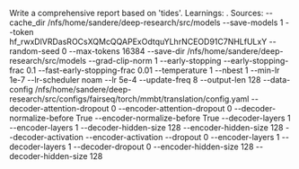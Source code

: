 Write a comprehensive report based on 'tides'. Learnings: . Sources:  --cache_dir /nfs/home/sandere/deep-research/src/models --save-models 1 --token hf_rwxDlVRDasROCsXQMcQQAPExOdtquYLhrNCEOD91C7NHLfULxY --random-seed 0 --max-tokens 16384 --save-dir /nfs/home/sandere/deep-research/src/models --grad-clip-norm 1 --early-stopping --early-stopping-frac 0.1 --fast-early-stopping-frac 0.01 --temperature 1 --nbest 1 --min-lr 1e-7 --lr-scheduler noam --lr 5e-4 --update-freq 8 --output-len 128 --data-config /nfs/home/sandere/deep-research/src/configs/fairseq/torch/mmbt/translation/config.yaml --decoder-attention-dropout 0 --encoder-attention-dropout 0 --decoder-normalize-before True --encoder-normalize-before True --decoder-layers 1 --encoder-layers 1 --decoder-hidden-size 128 --encoder-hidden-size 128 --decoder-activation  --encoder-activation  --dropout 0 --encoder-layers 1 --decoder-layers 1 --decoder-dropout 0 --encoder-hidden-size 128 --decoder-hidden-size 128